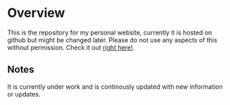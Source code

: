 # Overview
This is the repository for my personal website, currently it is hosted on github but might be changed later. Please do not use any aspects of this without permission.
Check it out [right here!](https://ajaybirrandhawa.github.io).

## Notes
It is currently under work and is continously updated with new information or updates.
